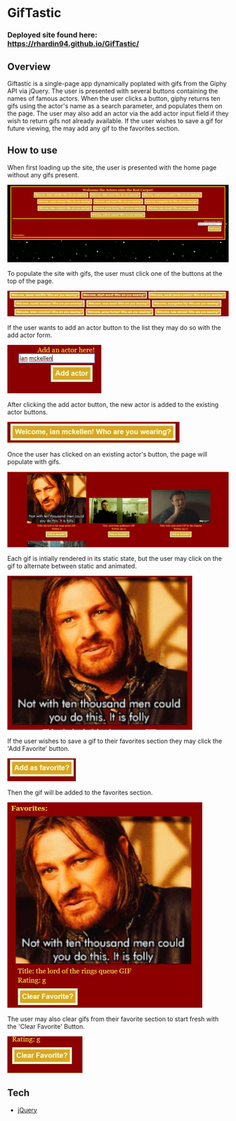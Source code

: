 # GifTastic
### Deployed site found here: https://rhardin94.github.io/GifTastic/
## Overview
Giftastic is a single-page app dynamically poplated with gifs from the Giphy API via jQuery. The user is presented with several buttons containing the names of famous actors. When the user clicks a button, giphy returns ten gifs using the actor's name as a search parameter, and populates them on the page. The user may also add an actor via the add actor input field if they wish to return gifs not already available. If the user wishes to save a gif for future viewing, the may add any gif to the favorites section.
## How to use

When first loading up the site, the user is presented with the home page without any gifs present.

![home page](/assets/screenshots/home.jpg)

To populate the site with gifs, the user must click one of the buttons at the top of the page.

![actor buttons](/assets/screenshots/buttons.jpg)

If the user wants to add an actor button to the list they may do so with the add actor form.

![add actor form](/assets/screenshots/add.jpg)

After clicking the add actor button, the new actor is added to the existing actor buttons.

![new actor button](/assets/screenshots/new.jpg)

Once the user has clicked on an existing actor's button, the page will populate with gifs.

![gifs](/assets/screenshots/gifs.jpg)

Each gif is intially rendered in its static state, but the user may click on the gif to alternate between static and animated.

![animated gif](/assets/screenshots/animated.jpg)

If the user wishes to save a gif to their favorites section they may click the 'Add Favorite' button.

![add favorite button](/assets/screenshots/save.jpg)

Then the gif will be added to the favorites section.

![favorites section with gif added](/assets/screenshots/favorite.jpg)

The user may also clear gifs from their favorite section to start fresh with the 'Clear Favorite' Button.

![clear favorite button](/assets/screenshots/clear.jpg)

## Tech
* [jQuery](https://jquery.com/)

